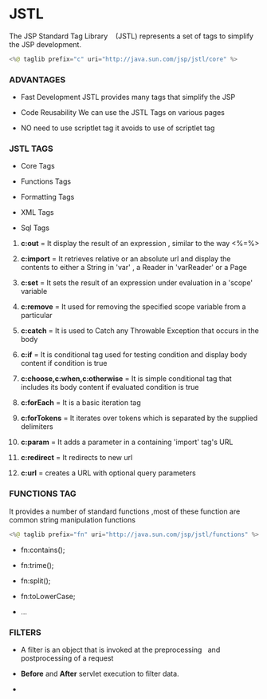 # JSTL

The JSP Standard Tag Library    (JSTL) represents a set of tags to simplify the JSP development.

```java
<%@ taglib prefix="c" uri="http://java.sun.com/jsp/jstl/core" %>
```

### ADVANTAGES

- Fast Development JSTL provides many tags that simplify the JSP

- Code Reusability We can use the JSTL Tags on various pages

- NO need to use scriptlet tag it avoids to use of scriptlet tag



### JSTL TAGS

- Core Tags

- Functions Tags

- Formatting Tags

- XML Tags

- Sql Tags



1. **c:out** = It display the result of an expression , similar to the way <%=%>

2. **c:import** = It retrieves relative or an absolute url and display the contents to either a String in 'var' , a Reader in 'varReader' or a Page

3. **c:set**  = It sets the result of an expression under evaluation in a 'scope' variable

4. **c:remove** = It used  for removing the specified scope variable from a particular

5. **c:catch** = It is used to Catch any Throwable Exception that occurs in the body

6. **c:if** = It is conditional tag used for testing condition and display body content if condition is true 

7. **c:choose,c:when,c:otherwise** = It is simple conditional tag that includes  its body content  if evaluated condition is true 

8. **c:forEach** = It is a basic iteration tag

9. **c:forTokens** = It iterates over tokens which is separated by  the supplied delimiters

10. **c:param** = It adds a parameter in a containing 'import' tag's URL

11. **c:redirect** = It redirects to new url

12. **c:url** = creates a URL with optional query parameters



### FUNCTIONS TAG

It provides a number of standard functions ,most of these  function are common string manipulation functions

```java
<%@ taglib prefix="fn" uri="http://java.sun.com/jsp/jstl/functions" %>
```

- fn:contains();

- fn:trime();

- fn:split();

- fn:toLowerCase;

- ...



### FILTERS

- A filter is an object that is invoked at the preprocessing   and postprocessing of a request

- **Before** and **After** servlet execution to  filter data.

- 

